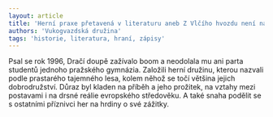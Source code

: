 ```yaml
---
layout: article
title: 'Herní praxe přetavená v literaturu aneb Z Vlčího hvozdu není návratu'
authors: 'Vukogvazdská družina'
tags: 'historie, literatura, hraní, zápisy'
---
```


Psal se rok 1996, Dračí doupě zažívalo
boom a neodolala mu ani parta studentů
jednoho pražského gymnázia. Založili
herní družinu, kterou nazvali podle
prastarého tajemného lesa, kolem něhož
se točí většina jejich dobrodružství. Důraz
byl kladen na příběh a jeho prožitek, na
vztahy mezi postavami i na drsné reálie
evropského středověku. A také snaha podělit
se s ostatními příznivci her na hrdiny
o své zážitky.
